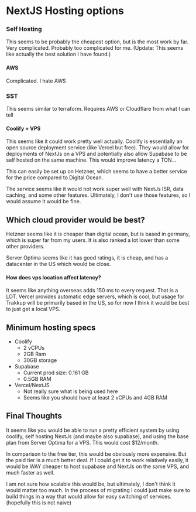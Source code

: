# NextJS Hosting options

### Self Hosting

This seems to be probably the cheapest option, but is the most work by far. Very complicated. Probably too complicated for me. (Update: This seems like actually the best solution I have found.)

#### AWS

Complicated. I hate AWS

### SST

This seems similar to terraform. Requires AWS or Cloudflare from what I can tell

#### Coolify + VPS

This seems like it could work pretty well actually. Coolify is essentially an open source deployment service (like Vercel but free). They would allow for deployments of NextJs on a VPS and potentially also allow Supabase to be self hosted on the same machine. This would improve latency a TON...

This can easily be set up on Hetzner, which seems to have a better service for the price compared to Digital Ocean.

The service seems like it would not work super well with NextJs ISR, data caching, and some other features. Ultimately, I don't use those features, so I would assume it would be fine.

## Which cloud provider would be best?

Hetzner seems like it is cheaper than digital ocean, but is based in germany, which is super far from my users. It is also ranked a lot lower than some other providers.

Server Optima seems like it has good ratings, it is cheap, and has a datacenter in the US which would be close.

#### How does vps location affect latency?

It seems like anything overseas adds 150 ms to every request. That is a LOT. Vercel provides automatic edge servers, which is cool, but usage for Trakkup will be primarily based in the US, so for now I think it would be best to just get a local VPS.

## Minimum hosting specs

- Coolify
  - 2 vCPUs
  - 2GB Ram
  - 30GB storage
- Supabase
  - Current prod size: 0.161 GB
  - 0.5GB RAM
- Vercel/NextJS
  - Not really sure what is being used here
  - Seems like you should have at least 2 vCPUs and 4GB RAM

## Final Thoughts

It seems like you would be able to run a pretty efficient system by using coolify, self hosting NextJs (and maybe also supabase), and using the base plan from Server Optima for a VPS. This would cost $12/month.

In comparison to the free tier, this would be obviously more expensive. But the paid tier is a much better deal. If I could get it to work relatively easily, it would be WAY cheaper to host supabase and NextJs on the same VPS, and much faster as well.

I am not sure how scalable this would be, but ultimately, I don't think it would matter too much. In the process of migrating I could just make sure to build things in a way that would allow for easy switching of services. (hopefully this is not naive)
